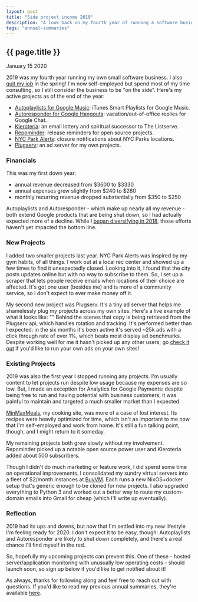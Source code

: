 ```yaml
---
layout: post
title: "Side project income 2019"
description: "A look back on my fourth year of running a software business."
tags: "annual-summaries"
---
```


{{ page.title }}
----------------

<p class="meta">January 15 2020</p>

2019 was my fourth year running my own small software business.
I also [quit my job](/2019/04/26/leaving-venmo-after-five-years.html) in the spring!
I'm now self-employed but spend most of my time consulting, so I still consider the business to be "on the side".
Here's my active projects as of the end of the year:

* [Autoplaylists for Google Music](https://autoplaylists.simon.codes/): iTunes Smart Playlists for Google Music.
* [Autoresponder for Google Hangouts](https://gchat.simon.codes/): vacation/out-of-office replies for Google Chat.
* [Kleroteria](https://www.kleroteria.org/): an email lottery and spiritual successor to The Listserve.
* [Repominder](https://www.repominder.com/): release reminders for open source projects.
* [NYC Park Alerts](https://parks.simon.codes/):  closure notifications about NYC Parks locations.
* [Plugserv](https://www.plugserv.com/): an ad server for my own projects.

### Financials

This was my first down year:

* annual revenue decreased from $3600 to $3330
* annual expenses grew slightly from $240 to $280
* monthly recurring revenue dropped substantially from $350 to $250

Autoplaylists and Autoresponder - which make up nearly all my revenue - both extend Google products that are being shut down, so I had actually expected more of a decline.
While I [began diversifying in 2018](/2019/01/07/side-project-income-2018.html), those efforts haven't yet impacted the bottom line.

### New Projects

I added two smaller projects last year.
NYC Park Alerts was inspired by my gym habits, of all things.
I work out at a local rec center and showed up a few times to find it unexpectedly closed.
Looking into it, I found that the city posts updates online but with no way to subscribe to them.
So, I set up a scraper that lets people receive emails when locations of their choice are affected.
It's got one user (besides me) and is more of a community service, so I don't expect to ever make money off it.

<p>
My second new project was Plugserv.
It's a tiny ad server that helps me shamelessly plug my projects across my own sites.
Here's a live example of what it looks like: "<span id="example-plug"></span>"
Behind the scenes that copy is being retrieved from the Plugserv api, which handles rotation and tracking.
It's performed better than I expected: in the six months it's been active it's served ~25k ads with a click through rate of over 1%, which beats most display ad benchmarks.
Despite working well for me it hasn't picked up any other users; go <a href="https://www.plugserv.com/">check it out</a> if you'd like to run your own ads on your own sites!
</p>

### Existing Projects

2019 was also the first year I stopped running any projects.
I'm usually content to let projects run despite low usage because my expenses are so low.
But, I made an exception for Analytics for Google Payments:
despite being free to run and having potential with business customers, it was painful to maintain and targeted a much smaller market than I expected.

[MinMaxMeals](https://www.minmaxmeals.com/), my cooking site, was more of a case of lost interest.
Its recipes were heavily optimized for time, which isn't as important to me now that I'm self-employed and work from home.
It's still a fun talking point, though, and I might return to it someday.

My remaining projects both grew slowly without my involvement.
Repominder picked up a notable open source power user and Kleroteria added about 500 subscribers.

Though I didn't do much marketing or feature work, I did spend some time on operational improvements.
I consolidated my sundry virtual servers into a fleet of $2/month instances at [BuyVM](https://my.frantech.ca/aff.php?aff=3397).
Each runs a new NixOS+docker setup that's generic enough to be cloned for new projects.
I also upgraded everything to Python 3 and worked out a better way to route my custom-domain emails into Gmail for cheap (which I'll write up eventually).

### Reflection

2019 had its ups and downs, but now that I'm settled into my new lifestyle I'm feeling ready for 2020.
I don't expect it to be easy, though: Autoplaylists and Autoresponder are likely to shut down completely, and there's a real chance I'll find myself in the red.

So, hopefully my upcoming projects can prevent this.
One of these - hosted server/application monitoring with unusually low operating costs - should launch soon, so sign up below if you'd like to get notified about it!

As always, thanks for following along and feel free to reach out with questions.
If you'd like to read my previous annual summaries, they're available [here](/annual-summaries).

<script>
  window.plugserv_config = {
    elementId: 'example-plug',
    endpoint: 'https://www.plugserv.com/serve/eb7e777e-9ec5-4323-acba-4e05f881cf42'
  };
</script>

<script async
  src="https://www.plugserv.com/js/v1/plugserv.js"
  integrity="sha384-Ngv41QqyGqgFyjzQseAmANPgTafxpqZ3fRcQXsShP02KwdzUy9VzIrp/ARgmFEql"
  crossorigin="anonymous">
</script>
